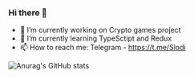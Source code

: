 ### Hi there 👋

- 🔭 I’m currently working on Crypto games project
- 🌱 I’m currently learning TypeSctipt and Redux
- 📫 How to reach me: Telegram - https://t.me/Slodi


![Anurag's GitHub stats](https://github-readme-stats.vercel.app/api?username=SoulDock&theme=dark&show_icons=true)
